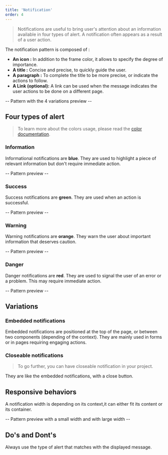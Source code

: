 ```yaml
---
title: 'Notification'
order: 4
---
```


> Notifications are useful to bring user's attention about an information available in four types of alert. A notification often appears as a result of a user action.

The notification pattern is composed of :

- **An icon :** In addition to the frame color, it allows to specify the degree of importance.
- **A title :** Concise and precise, to quickly guide the user.
- **A paragraph :** To complete the title to be more precise, or indicate the actions to follow.
- **A Link (optional):** A link can be used when the message indicates the user actions to be done on a different page.

-- Pattern with the 4 variations preview --

## Four types of alert

> To learn more about the colors usage, please read the [color documentation](/Foundations/Colors/).

### Information

Informational notifications are **blue**. They are used to highlight a piece of relevant information but don't require immediate action.

-- Pattern preview --

### Success

Success notifications are **green**. They are used when an action is successful.

-- Pattern preview --

### Warning

Warning notifications are **orange**. They warn the user about important information that deserves caution.

-- Pattern preview --

### Danger

Danger notifications are **red**. They are used to signal the user of an error or a problem. This may require immediate action.

-- Pattern preview --

## Variations

### Embedded notifications

Embedded notifications are positioned at the top of the page, or between two components (depending of the context). They are mainly used in forms or in pages requiring engaging actions.

### Closeable notifications

> To go further, you can have closeable notification in your project.

They are like the embedded notifications, with a close button.

## Responsive behaviors

A notification width is depending on its context,it can either fit its content or its container.

-- Pattern preview with a small width and with large width --

## Do's and Dont's

<hintitem>
  Always use the type of alert that matches with the displayed message.
</hintitem>
